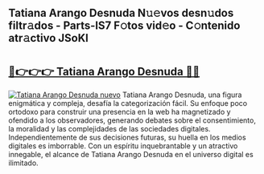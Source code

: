 ## Tatiana Arango Desnuda N𝚞𝚎vos desn𝚞dos filtr𝚊dos - Parts-lS7 F𝚘tos vid𝚎o - C𝚘ntenido atr𝚊ctivo JSoKl

# <h2><a href="http://mb3gib0.tromn.icu/?c=Tatiana+Arango+Desnuda">🔗👉👉👉 Tatiana Arango Desnuda 🔗🔗</a></h2>

[![Tatiana Arango Desnuda nuevo](https://i.imgur.com/pEAQMta.gif)](http://mb3gib0.tromn.icu/?c=Tatiana+Arango+Desnuda)
Tatiana Arango Desnuda, una figura enigmática y compleja, desafía la categorización fácil. Su enfoque poco ortodoxo para construir una presencia en la web ha magnetizado y ofendido a los observadores, generando debates sobre el consentimiento, la moralidad y las complejidades de las sociedades digitales. Independientemente de sus decisiones futuras, su huella en los medios digitales es imborrable. Con un espíritu inquebrantable y un atractivo innegable, el alcance de Tatiana Arango Desnuda en el universo digital es ilimitado.
